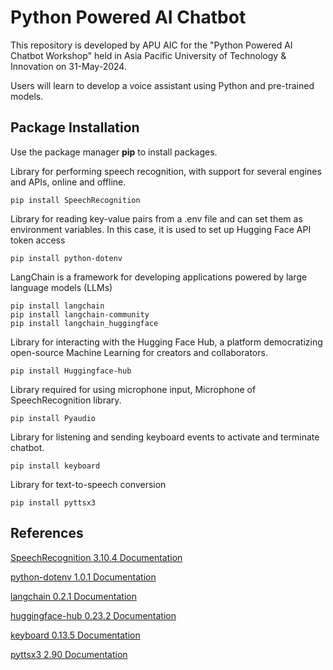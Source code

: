 # Python Powered AI Chatbot
This repository is developed by APU AIC for the "Python Powered AI Chatbot Workshop" held in Asia Pacific University of Technology & Innovation on 31-May-2024.

Users will learn to develop a voice assistant using Python and pre-trained models.

## Package Installation
Use the package manager **pip** to install packages.

Library for performing speech recognition, with support for several engines and APIs, online and offline.
```
pip install SpeechRecognition
```

Library for reading key-value pairs from a .env file and can set them as environment variables.
In this case, it is used to set up Hugging Face API token access
```
pip install python-dotenv
```

LangChain is a framework for developing applications powered by large language models (LLMs)
```
pip install langchain
pip install langchain-community
pip install langchain_huggingface
```

Library for interacting with the Hugging Face Hub, a platform democratizing open-source Machine Learning for creators and collaborators.
```
pip install Huggingface-hub
```


Library required for using microphone input, Microphone of SpeechRecognition library.
```
pip install Pyaudio
```

Library for listening and sending keyboard events to activate and terminate chatbot.
```
pip install keyboard
```

Library for text-to-speech conversion
```
pip install pyttsx3
```

## References
[SpeechRecognition 3.10.4 Documentation](https://pypi.org/project/SpeechRecognition/)

[python-dotenv 1.0.1 Documentation](https://pypi.org/project/python-dotenv/)

[langchain 0.2.1 Documentation](https://pypi.org/project/langchain/)

[huggingface-hub 0.23.2 Documentation](https://pypi.org/project/huggingface-hub/)

[keyboard 0.13.5 Documentation](https://pypi.org/project/keyboard/)

[pyttsx3 2.90 Documentation](https://pypi.org/project/pyttsx3/)



